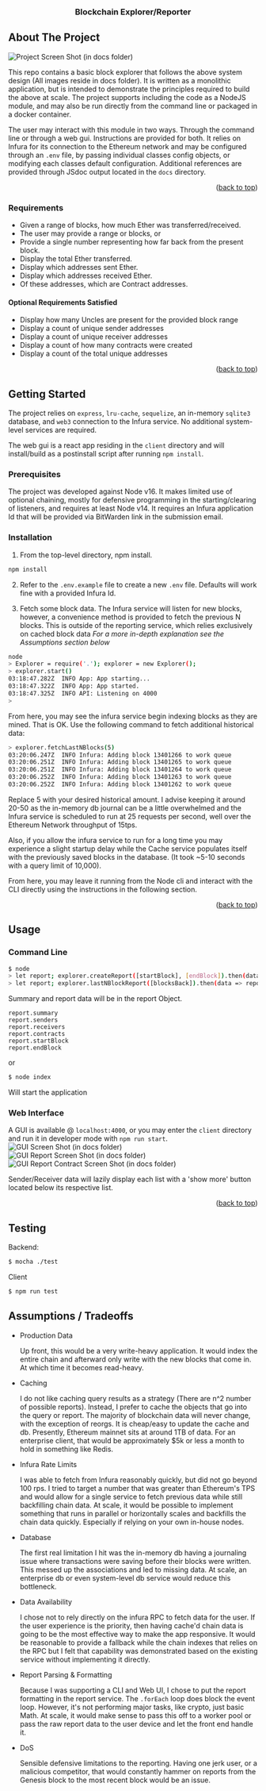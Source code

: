 <div id="top"></div>

<div align="center">

<h3 align="center">Blockchain Explorer/Reporter</h3>
</div>

<!-- ABOUT THE PROJECT -->

## About The Project

![Project Screen Shot (in docs folder)](https://github.com/tenthirtyone/chainexplorer/blob/master/docs/systemdesign.jpg?raw=true)

This repo contains a basic block explorer that follows the above system design (All images reside in docs folder). It is written as a monolithic application, but is intended to demonstrate the principles required to build the above at scale. The project supports including the code as a NodeJS module, and may also be run directly from the command line or packaged in a docker container.

The user may interact with this module in two ways. Through the command line or through a web gui. Instructions are provided for both. It relies on Infura for its connection to the Ethereum network and may be configured through an `.env` file, by passing individual classes config objects, or modifying each classes default configuration. Additional references are provided through JSdoc output located in the `docs` directory.

<p align="right">(<a href="#top">back to top</a>)</p>

### Requirements

- Given a range of blocks, how much Ether was transferred/received.
- The user may provide a range or blocks, or
- Provide a single number representing how far back from the present block.
- Display the total Ether transferred.
- Display which addresses sent Ether.
- Display which addresses received Ether.
- Of these addresses, which are Contract addresses.

#### Optional Requirements Satisfied

- Display how many Uncles are present for the provided block range
- Display a count of unique sender addresses
- Display a count of unique receiver addresses
- Display a count of how many contracts were created
- Display a count of the total unique addresses

<p align="right">(<a href="#top">back to top</a>)</p>

<!-- GETTING STARTED -->

## Getting Started

The project relies on `express`, `lru-cache`, `sequelize`, an in-memory `sqlite3` database, and `web3` connection to the Infura service. No additional system-level services are required.

The web gui is a react app residing in the `client` directory and will install/build as a postinstall script after running `npm install`.

### Prerequisites

The project was developed against Node v16. It makes limited use of optional chaining, mostly for defensive programming in the starting/clearing of listeners, and requires at least Node v14. It requires an Infura application Id that will be provided via BitWarden link in the submission email.

### Installation

1. From the top-level directory, npm install.

```sh
npm install
```

2. Refer to the `.env.example` file to create a new `.env` file. Defaults will work fine with a provided Infura Id.

3. Fetch some block data. The Infura service will listen for new blocks, however, a convenience method is provided to fetch the previous N blocks. This is outside of the reporting service, which relies exclusively on cached block data _For a more in-depth explanation see the Assumptions section below_

```sh
node
> Explorer = require('.'); explorer = new Explorer();
> explorer.start()
03:18:47.282Z  INFO App: App starting...
03:18:47.322Z  INFO App: App started.
03:18:47.325Z  INFO API: Listening on 4000
>
```

From here, you may see the infura service begin indexing blocks as they are mined. That is OK. Use the following command to fetch additional historical data:

```sh
> explorer.fetchLastNBlocks(5)
03:20:06.247Z  INFO Infura: Adding block 13401266 to work queue
03:20:06.251Z  INFO Infura: Adding block 13401265 to work queue
03:20:06.251Z  INFO Infura: Adding block 13401264 to work queue
03:20:06.252Z  INFO Infura: Adding block 13401263 to work queue
03:20:06.252Z  INFO Infura: Adding block 13401262 to work queue
```

Replace 5 with your desired historical amount. I advise keeping it around 20-50 as the in-memory db journal can be a little overwhelmed and the Infura service is scheduled to run at 25 requests per second, well over the Ethereum Network throughput of 15tps.

Also, if you allow the infura service to run for a long time you may experience a slight startup delay while the Cache service populates itself with the previously saved blocks in the database. (It took ~5-10 seconds with a query limit of 10,000).

From here, you may leave it running from the Node cli and interact with the CLI directly using the instructions in the following section.

<p align="right">(<a href="#top">back to top</a>)</p>

<!-- USAGE EXAMPLES -->

## Usage

### Command Line

```sh
$ node
> let report; explorer.createReport([startBlock], [endBlock]).then(data => report = data)
> let report; explorer.lastNBlockReport([blocksBack]).then(data => report = data)
```

Summary and report data will be in the report Object.

```
report.summary
report.senders
report.receivers
report.contracts
report.startBlock
report.endBlock
```

or

```sh
$ node index
```

Will start the application

### Web Interface

A GUI is available @ `localhost:4000`, or you may enter the `client` directory and run it in developer mode with `npm run start`.
![GUI Screen Shot (in docs folder)](https://github.com/tenthirtyone/chainexplorer/blob/master/docs/gui-startup.png?raw=true)
![GUI Report Screen Shot (in docs folder)](https://github.com/tenthirtyone/chainexplorer/blob/master/docs/gui-report.png?raw=true)
![GUI Report Contract Screen Shot (in docs folder)](https://github.com/tenthirtyone/chainexplorer/blob/master/docs/gui-contract.png?raw=true)

Sender/Receiver data will lazily display each list with a 'show more' button located below its respective list.

<p align="right">(<a href="#top">back to top</a>)</p>

## Testing

Backend:

```sh
$ mocha ./test
```

Client

```sh
$ npm run test
```

## Assumptions / Tradeoffs

- Production Data

  Up front, this would be a very write-heavy application. It would index the entire chain and afterward only write with the new blocks that come in. At which time it becomes read-heavy.

- Caching

  I do not like caching query results as a strategy (There are n^2 number of possible reports). Instead, I prefer to cache the objects that go into the query or report. The majority of blockchain data will never change, with the exception of reorgs. It is cheap/easy to update the cache and db. Presently, Ethereum mainnet sits at around 1TB of data. For an enterprise client, that would be approximately $5k or less a month to hold in something like Redis.

- Infura Rate Limits

  I was able to fetch from Infura reasonably quickly, but did not go beyond 100 rps. I tried to target a number that was greater than Ethereum's TPS and would allow for a single service to fetch previous data while still backfilling chain data. At scale, it would be possible to implement something that runs in parallel or horizontally scales and backfills the chain data quickly. Especially if relying on your own in-house nodes.

- Database

  The first real limitation I hit was the in-memory db having a journaling issue where transactions were saving before their blocks were written. This messed up the associations and led to missing data. At scale, an enterprise db or even system-level db service would reduce this bottleneck.

- Data Availability

  I chose not to rely directly on the infura RPC to fetch data for the user. If the user experience is the priority, then having cache'd chain data is going to be the most effective way to make the app responsive. It would be reasonable to provide a fallback while the chain indexes that relies on the RPC but I felt that capability was demonstrated based on the existing service without implementing it directly.

- Report Parsing & Formatting

  Because I was supporting a CLI and Web UI, I chose to put the report formatting in the report service. The `.forEach` loop does block the event loop. However, it's not performing major tasks, like crypto, just basic Math. At scale, it would make sense to pass this off to a worker pool or pass the raw report data to the user device and let the front end handle it.

- DoS

  Sensible defensive limitations to the reporting. Having one jerk user, or a malicious competitor, that would constantly hammer on reports from the Genesis block to the most recent block would be an issue.
